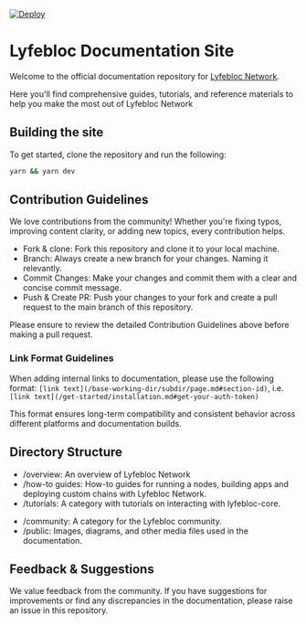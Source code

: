[![Deploy](https://github.com/lyfeblocnetwork/docs/actions/workflows/deploy.yml/badge.svg)](https://github.com/lyfeblocnetwork/docs/actions/workflows/deploy.yml)

# Lyfebloc Documentation Site

Welcome to the official documentation repository for [Lyfebloc Network](https://lyfebloc.network/).

Here you'll find comprehensive guides, tutorials, and reference materials
to help you make the most out of Lyfebloc Network

## Building the site

To get started, clone the repository and run the following:

```bash
yarn && yarn dev
```

## Contribution Guidelines

We love contributions from the community! Whether you're fixing typos,
improving content clarity, or adding new topics, every contribution helps.

- Fork & clone: Fork this repository and clone it to your local machine.
- Branch: Always create a new branch for your changes. Naming it relevantly.
- Commit Changes: Make your changes and commit them with a clear and concise
  commit message.
- Push & Create PR: Push your changes to your fork and create a pull request
  to the main branch of this repository.

Please ensure to review the detailed Contribution Guidelines above before
making a pull request.

### Link Format Guidelines

When adding internal links to documentation, please use the following format:
`[link text](/base-working-dir/subdir/page.md#section-id)`, i.e. `[link text](/get-started/installation.md#get-your-auth-token)`

This format ensures long-term compatibility and consistent behavior across different platforms and documentation builds.

## Directory Structure

- /overview: An overview of Lyfebloc Network
- /how-to guides: How-to guides for running a nodes, building apps and deploying custom chains with Lyfebloc Network.
- /tutorials: A category with tutorials on interacting with lyfebloc-core.
<!-- * /guides [WIP]: In-depth articles that cover specific topics in detail. -->
- /community: A category for the Lyfebloc community.
- /public: Images, diagrams, and other media files used in the documentation.

## Feedback & Suggestions

We value feedback from the community. If you have suggestions for improvements
or find any discrepancies in the documentation, please raise an issue in this
repository.
